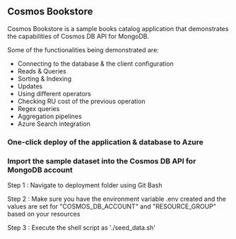 ## Cosmos Bookstore
Cosmos Bookstore is a sample books catalog application that demonstrates the capabilities of Cosmos DB API for MongoDB.

Some of the functionalities being demonstrated are:
- Connecting to the database & the client configuration
- Reads & Queries
- Sorting & Indexing
- Updates
- Using different operators
- Checking RU cost of the previous operation
- Regex queries
- Aggregation pipelines
- Azure Search integration

### One-click deploy of the application & database to Azure

### Import the sample dataset into the Cosmos DB API for MongoDB account
Step 1 : Navigate to deployment folder using Git Bash 

Step 2 : Make sure you have the environment variable .env created and the values are set for "COSMOS_DB_ACCOUNT" and "RESOURCE_GROUP" based on your resources

Step 3 : Execute the shell script as './seed_data.sh'

